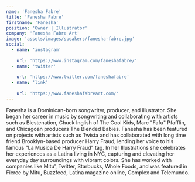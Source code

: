 ```yaml
---
name: 'Fanesha Fabre'
title: 'Fanesha Fabre'
firstname: 'Fanesha'
position: 'Owner | Illustrator'
company: 'Fanesha Fabre Art'
image: 'assets/images/speakers/fanesha-fabre.jpg'
social:
  - name: 'instagram'
    
    url: 'https://www.instagram.com/faneshafabre/'
  - name: 'twitter'
    
    url: 'https://www.twitter.com/faneshafabre'
  - name: 'link'
    
    url: 'https://www.faneshafabreart.com/'
---
```


Fanesha is a Dominican-born songwriter, producer, and illustrator. She began her career in music by songwriting and collaborating with artists such as Blestenation, Chuck Inglish of The Cool Kids, Marc "Fafu" Pfafflin, and Chicagoan producers The Blended Babies. Fanesha has been featured on projects with artists such as Twista and has collaborated with long time friend Brooklyn-based producer Harry Fraud, lending her voice to his famous "La Musica De Harry Fraud" tag. In her Illustrations she celebrates her experiences as a Latina living in NYC, capturing and elevating her everyday day surroundings with vibrant colors. She has worked with companies like Mitu', Twitter, Starbucks, Whole Foods, and was featured in Fierce by Mitu, Buzzfeed, Latina magazine online, Complex and Telemundo.
